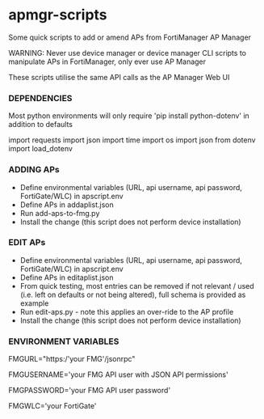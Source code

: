 # apmgr-scripts
Some quick scripts to add or amend APs from FortiManager AP Manager

WARNING: Never use device manager or device manager CLI scripts to manipulate APs in FortiManager, only ever use AP Manager

These scripts utilise the same API calls as the AP Manager Web UI

### DEPENDENCIES
Most python environments will only require 'pip install python-dotenv' in addition to defaults

import requests
import json
import time
import os 
import json
from dotenv import load_dotenv


### ADDING APs
- Define environmental variables (URL, api username, api password, FortiGate/WLC) in apscript.env
- Define APs in addaplist.json
- Run add-aps-to-fmg.py
- Install the change (this script does not perform device installation)

### EDIT APs
- Define environmental variables (URL, api username, api password, FortiGate/WLC) in apscript.env
- Define APs in editaplist.json
- From quick testing, most entries can be removed if not relevant / used (i.e. left on defaults or not being altered), full schema is provided as example
- Run edit-aps.py - note this applies an over-ride to the AP profile
- Install the change (this script does not perform device installation)

### ENVIRONMENT VARIABLES
FMGURL="https:/'your FMG'/jsonrpc" 
  
FMGUSERNAME='your FMG API user with JSON API permissions'
  
FMGPASSWORD='your FMG API user password'
  
FMGWLC='your FortiGate'
  
